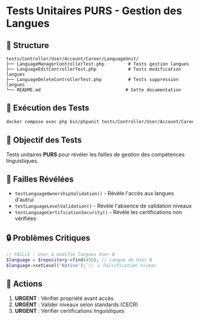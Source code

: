 # Tests Unitaires PURS - Gestion des Langues

## 📁 Structure
```
tests/Controller/User/Account/Career/LanguageUnit/
├── LanguageManagerControllerTest.php         # Tests gestion langues
├── LanguageEditControllerTest.php            # Tests modification langues
├── LanguageDeleteControllerTest.php          # Tests suppression langues
└── README.md                                # Cette documentation
```

## 🚀 Exécution des Tests

```bash
docker compose exec php bin/phpunit tests/Controller/User/Account/Career/LanguageUnit --testdox
```

## 🎯 Objectif des Tests

Tests unitaires **PURS** pour révéler les failles de gestion des compétences linguistiques.

## 🚨 Failles Révélées

- `testLanguageOwnershipValidation()` - Révèle l'accès aux langues d'autrui
- `testLanguageLevelValidation()` - Révèle l'absence de validation niveaux
- `testLanguageCertificationSecurity()` - Révèle les certifications non vérifiées

## 🔒 Problèmes Critiques

```php
// FAILLE : User A modifie langues User B
$language = $repository->find(456); // Langue de User B
$language->setLevel('Native'); // ⚠️ Falsification niveau
```

## 🎯 Actions

1. **URGENT** : Vérifier propriété avant accès
2. **URGENT** : Valider niveaux selon standards (CECR)
3. **URGENT** : Vérifier certifications linguistiques